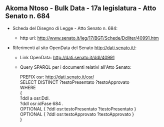 ## Akoma Ntoso - Bulk Data - 17a legislatura - Atto Senato n. 684 ##

* Scheda del Disegno di Legge - Atto Senato n. 684:
	* http url: http://www.senato.it/leg/17/BGT/Schede/Ddliter/40991.htm

* Riferimenti al sito OpenData del Senato http://dati.senato.it/:
	* Link OpenData: http://dati.senato.it/ddl/40991
	* Query SPARQL per i documenti relativi all'Atto Senato:

        PREFIX osr: <http://dati.senato.it/osr/>  
		SELECT DISTINCT ?testoPresentato ?testoApprovato  
		WHERE  
		{  
		    ?ddl a osr:Ddl.  
		    ?ddl osr:idFase 684 .  
		    OPTIONAL { ?ddl osr:testoPresentato ?testoPresentato }  
		    OPTIONAL { ?ddl osr:testoApprovato ?testoApprovato }  
		}
		
